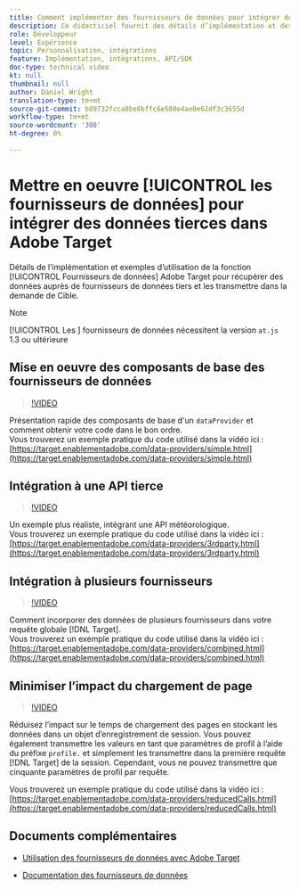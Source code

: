 ```yaml
---
title: Comment implémenter des fournisseurs de données pour intégrer des données tierces
description: Ce didacticiel fournit des détails d’implémentation et des exemples d’utilisation de la fonction Fournisseurs de données Adobe Target pour récupérer des données auprès de fournisseurs de données tiers et les transmettre dans la demande de Cible.
role: Développeur
level: Expérience
topic: Personnalisation, intégrations
feature: Implémentation, intégrations, API/SDK
doc-type: technical video
kt: null
thumbnail: null
author: Daniel Wright
translation-type: tm+mt
source-git-commit: b89732fcca0be8bffc6e580e4ae0e62df3c3655d
workflow-type: tm+mt
source-wordcount: '308'
ht-degree: 0%

---
```



# Mettre en oeuvre [!UICONTROL les fournisseurs de données] pour intégrer des données tierces dans Adobe Target

Détails de l’implémentation et exemples d’utilisation de la fonction [!UICONTROL Fournisseurs de données] Adobe Target pour récupérer des données auprès de fournisseurs de données tiers et les transmettre dans la demande de Cible.

>[!NOTE]
>
>[!UICONTROL Les ] fournisseurs de données nécessitent la version  `at.js` 1.3 ou ultérieure

## Mise en oeuvre des composants de base des fournisseurs de données

>[!VIDEO](https://video.tv.adobe.com/v/22348/?quality=12)

Présentation rapide des composants de base d&#39;un `dataProvider` et comment obtenir votre code dans le bon ordre.\
Vous trouverez un exemple pratique du code utilisé dans la vidéo ici :
[https://target.enablementadobe.com/data-providers/simple.html](https://target.enablementadobe.com/data-providers/simple.html)

## Intégration à une API tierce

>[!VIDEO](https://video.tv.adobe.com/v/22345/)

Un exemple plus réaliste, intégrant une API météorologique.\
Vous trouverez un exemple pratique du code utilisé dans la vidéo ici :
[https://target.enablementadobe.com/data-providers/3rdparty.html](https://target.enablementadobe.com/data-providers/3rdparty.html)

## Intégration à plusieurs fournisseurs

>[!VIDEO](https://video.tv.adobe.com/v/22346/)

Comment incorporer des données de plusieurs fournisseurs dans votre requête globale [!DNL Target].\
Vous trouverez un exemple pratique du code utilisé dans la vidéo ici :
[https://target.enablementadobe.com/data-providers/combined.html](https://target.enablementadobe.com/data-providers/combined.html)

## Minimiser l’impact du chargement de page

>[!VIDEO](https://video.tv.adobe.com/v/22347/)

Réduisez l’impact sur le temps de chargement des pages en stockant les données dans un objet d’enregistrement de session. Vous pouvez également transmettre les valeurs en tant que paramètres de profil à l’aide du préfixe `profile.` et simplement les transmettre dans la première requête [!DNL Target] de la session. Cependant, vous ne pouvez transmettre que cinquante paramètres de profil par requête.

Vous trouverez un exemple pratique du code utilisé dans la vidéo ici : [https://target.enablementadobe.com/data-providers/reducedCalls.html](https://target.enablementadobe.com/data-providers/reducedCalls.html)

## Documents complémentaires

* [Utilisation des fournisseurs de données avec Adobe Target](use-data-providers-to-integrate-third-party-data.md)

* [Documentation des fournisseurs de données](https://docs.adobe.com/content/help/en/target/using/implement-target/client-side/functions-overview/targetgobalsettings.html#data-providers)